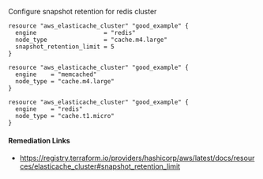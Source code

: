 
Configure snapshot retention for redis cluster

```hcl
resource "aws_elasticache_cluster" "good_example" {
  engine                   = "redis"
  node_type                = "cache.m4.large"
  snapshot_retention_limit = 5
}
```
```hcl
resource "aws_elasticache_cluster" "good_example" {
  engine    = "memcached"
  node_type = "cache.m4.large"
}
```
```hcl
resource "aws_elasticache_cluster" "good_example" {
  engine    = "redis"
  node_type = "cache.t1.micro"
}
```

#### Remediation Links
 - https://registry.terraform.io/providers/hashicorp/aws/latest/docs/resources/elasticache_cluster#snapshot_retention_limit

